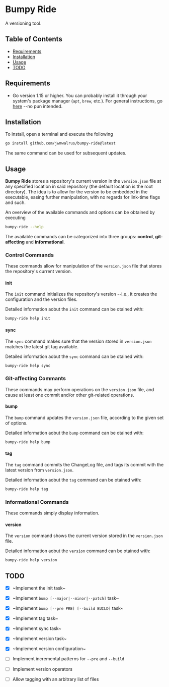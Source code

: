 Bumpy Ride
==========

A versioning tool.

## Table of Contents
* [Requirements](#requirements)
* [Installation](#installation)
* [Usage](#usage)
* [TODO](#todo)

## Requirements

* Go version 1.15 or higher. 
You can probably install it through your system's package manager (`apt`, `brew`, etc.). 
For general instructions, go [here](https://golang.org/doc/install) --no pun intended.

## Installation

To install, open a terminal and execute the following
```bash
go install github.com/jwmwalrus/bumpy-ride@latest
```

The same command can be used for subsequent updates.

## Usage

**Bumpy Ride** stores a repository's current version in the `version.json` file at any specified location in said repository (the default location is the root directory). The idea is to allow for the version to be embedded in the executable, easing further manipulation, with no regards for link-time flags and such.

An overview of the available commands and options can be obtained by executing
```bash
bumpy-ride --help
```

The available commands can be categorized into three groups: **control**, **git-affecting** and **informational**. 

### Control Commands

These commands allow for manipulation of the `version.json` file that stores the repository's current version.

#### init

The `init` command initializes the repository's version --i.e., it creates the configuration and the version files.

Detailed information aobut the `init` command can be otained with:
```bash
bumpy-ride help init
```

#### sync

The `sync` command makes sure that the version stored in `version.json` matches the latest git tag available.

Detailed information aobut the `sync` command can be otained with:
```bash
bumpy-ride help sync
```

### Git-affecting Commants

These commands may perform operations on the `version.json` file, and cause at least one commit and/or other git-related operations.

#### bump

The `bump` command updates the `version.json` file, according to the given set of options.

Detailed information aobut the `bump` command can be otained with:
```bash
bumpy-ride help bump
```

#### tag

The `tag` command commits the ChangeLog file, and tags its commit with the latest version from `version.json`.

Detailed information aobut the `tag` command can be otained with:
```bash
bumpy-ride help tag
```

### Informational Commands

These commands simply display information.

#### version

The `version` command shows the current version stored in the `version.json` file.

Detailed information aobut the `version` command can be otained with:
```bash
bumpy-ride help version
```


## TODO

- [x] ~Implement the init task~
- [x] ~Implement `bump [--major|--minor|--patch]` task~
- [x] ~Implement `bump [--pre PRE] [--build BUILD]` task~
- [x] ~Implement tag task~
- [x] ~Implement sync task~
- [x] ~Implement version task~
- [x] ~Implement version configuration~
- [ ] Implement incremental patterns for `--pre` and `--build`
- [ ] Implement version operators
- [ ] Allow tagging with an arbitrary list of files


